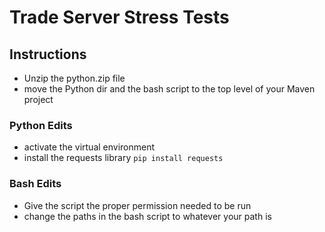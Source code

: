 # Trade Server Stress Tests

## Instructions

- Unzip the python.zip file
- move the Python dir and the bash script to the top level of your Maven project

### Python Edits 
- activate the virtual environment
- install the requests library `pip install requests`

### Bash Edits
- Give the script the proper permission needed to be run
- change the paths in the bash script to whatever your path is

